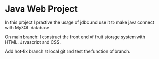 # Java Web Project
In this project I practive the usage of jdbc and use it to make java connect with MySQL database.

On main branch: I construct the front end of fruit storage system with HTML, Javascript and CSS.


Add hot-fix branch at local git and test the function of branch.


